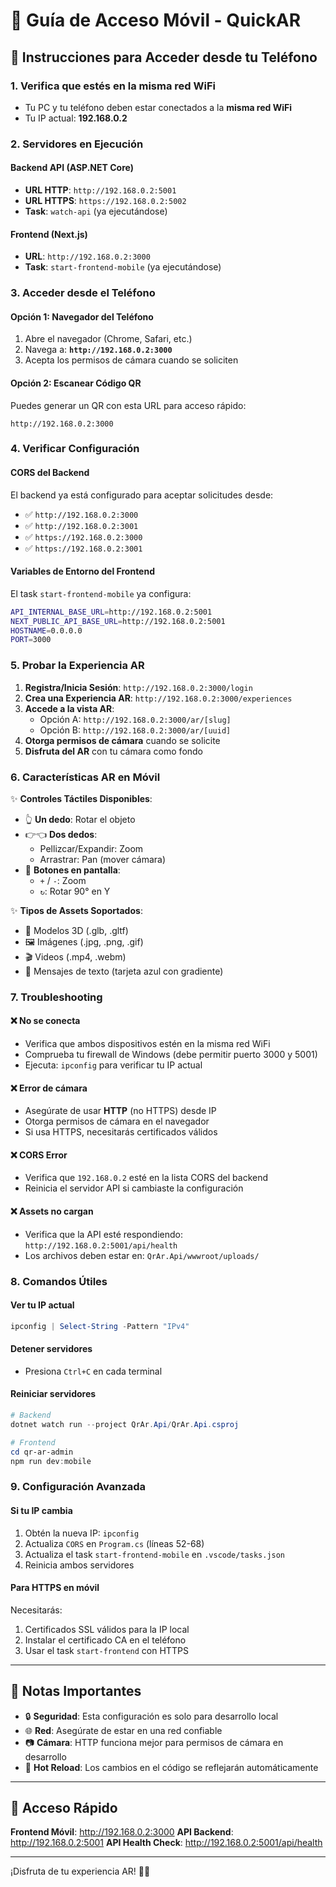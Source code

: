 # 🚀 Guía de Acceso Móvil - QuickAR

## 📱 Instrucciones para Acceder desde tu Teléfono

### 1. **Verifica que estés en la misma red WiFi**
   - Tu PC y tu teléfono deben estar conectados a la **misma red WiFi**
   - Tu IP actual: **192.168.0.2**

### 2. **Servidores en Ejecución**

#### Backend API (ASP.NET Core)
- **URL HTTP**: `http://192.168.0.2:5001`
- **URL HTTPS**: `https://192.168.0.2:5002`
- **Task**: `watch-api` (ya ejecutándose)

#### Frontend (Next.js)
- **URL**: `http://192.168.0.2:3000`
- **Task**: `start-frontend-mobile` (ya ejecutándose)

### 3. **Acceder desde el Teléfono**

#### Opción 1: Navegador del Teléfono
1. Abre el navegador (Chrome, Safari, etc.)
2. Navega a: **`http://192.168.0.2:3000`**
3. Acepta los permisos de cámara cuando se soliciten

#### Opción 2: Escanear Código QR
Puedes generar un QR con esta URL para acceso rápido:
```
http://192.168.0.2:3000
```

### 4. **Verificar Configuración**

#### CORS del Backend
El backend ya está configurado para aceptar solicitudes desde:
- ✅ `http://192.168.0.2:3000`
- ✅ `http://192.168.0.2:3001`
- ✅ `https://192.168.0.2:3000`
- ✅ `https://192.168.0.2:3001`

#### Variables de Entorno del Frontend
El task `start-frontend-mobile` ya configura:
```bash
API_INTERNAL_BASE_URL=http://192.168.0.2:5001
NEXT_PUBLIC_API_BASE_URL=http://192.168.0.2:5001
HOSTNAME=0.0.0.0
PORT=3000
```

### 5. **Probar la Experiencia AR**

1. **Registra/Inicia Sesión**: `http://192.168.0.2:3000/login`
2. **Crea una Experiencia AR**: `http://192.168.0.2:3000/experiences`
3. **Accede a la vista AR**: 
   - Opción A: `http://192.168.0.2:3000/ar/[slug]`
   - Opción B: `http://192.168.0.2:3000/ar/[uuid]`
4. **Otorga permisos de cámara** cuando se solicite
5. **Disfruta del AR** con tu cámara como fondo

### 6. **Características AR en Móvil**

✨ **Controles Táctiles Disponibles**:
- 👆 **Un dedo**: Rotar el objeto
- 👉👈 **Dos dedos**: 
  - Pellizcar/Expandir: Zoom
  - Arrastrar: Pan (mover cámara)
- 🔘 **Botones en pantalla**:
  - `+` / `-`: Zoom
  - `↻`: Rotar 90° en Y

✨ **Tipos de Assets Soportados**:
- 🎨 Modelos 3D (.glb, .gltf)
- 🖼️ Imágenes (.jpg, .png, .gif)
- 🎬 Videos (.mp4, .webm)
- 💬 Mensajes de texto (tarjeta azul con gradiente)

### 7. **Troubleshooting**

#### ❌ No se conecta
- Verifica que ambos dispositivos estén en la misma red WiFi
- Comprueba tu firewall de Windows (debe permitir puerto 3000 y 5001)
- Ejecuta: `ipconfig` para verificar tu IP actual

#### ❌ Error de cámara
- Asegúrate de usar **HTTP** (no HTTPS) desde IP
- Otorga permisos de cámara en el navegador
- Si usa HTTPS, necesitarás certificados válidos

#### ❌ CORS Error
- Verifica que `192.168.0.2` esté en la lista CORS del backend
- Reinicia el servidor API si cambiaste la configuración

#### ❌ Assets no cargan
- Verifica que la API esté respondiendo: `http://192.168.0.2:5001/api/health`
- Los archivos deben estar en: `QrAr.Api/wwwroot/uploads/`

### 8. **Comandos Útiles**

#### Ver tu IP actual
```powershell
ipconfig | Select-String -Pattern "IPv4"
```

#### Detener servidores
- Presiona `Ctrl+C` en cada terminal

#### Reiniciar servidores
```powershell
# Backend
dotnet watch run --project QrAr.Api/QrAr.Api.csproj

# Frontend
cd qr-ar-admin
npm run dev:mobile
```

### 9. **Configuración Avanzada**

#### Si tu IP cambia
1. Obtén la nueva IP: `ipconfig`
2. Actualiza `CORS` en `Program.cs` (líneas 52-68)
3. Actualiza el task `start-frontend-mobile` en `.vscode/tasks.json`
4. Reinicia ambos servidores

#### Para HTTPS en móvil
Necesitarás:
1. Certificados SSL válidos para la IP local
2. Instalar el certificado CA en el teléfono
3. Usar el task `start-frontend` con HTTPS

---

## 📝 Notas Importantes

- 🔒 **Seguridad**: Esta configuración es solo para desarrollo local
- 🌐 **Red**: Asegúrate de estar en una red confiable
- 📷 **Cámara**: HTTP funciona mejor para permisos de cámara en desarrollo
- 🔄 **Hot Reload**: Los cambios en el código se reflejarán automáticamente

---

## 🎯 Acceso Rápido

**Frontend Móvil**: http://192.168.0.2:3000
**API Backend**: http://192.168.0.2:5001
**API Health Check**: http://192.168.0.2:5001/api/health

---

¡Disfruta de tu experiencia AR! 🚀✨
